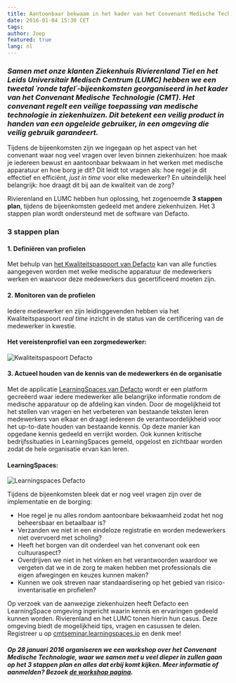 ```yaml
---
title: Aantoonbaar bekwaam in het kader van het Convenant Medische Technologie
date: 2016-01-04 15:30 CET
tags:
author: Joep
featured: true
lang: nl
---
```


### *Samen met onze klanten Ziekenhuis Rivierenland Tiel en het Leids Universitair Medisch Centrum (LUMC) hebben we een tweetal ´ronde tafel´-bijeenkomsten georganiseerd in het kader van het Convenant Medische Technologie (CMT). Het convenant regelt een veilige toepassing van medische technologie in ziekenhuizen. Dit betekent een veilig product in handen van een opgeleide gebruiker, in een omgeving die veilig gebruik garandeert.*

Tijdens de bijeenkomsten zijn we ingegaan op het aspect van het convenant waar nog veel vragen over leven binnen ziekenhuizen: hoe maak je iedereen bewust en aantoonbaar bekwaam in het werken met medische apparatuur en hoe borg je dit? Dit leidt tot vragen als: hoe regel je dit effectief en efficiënt, *just in time* voor elke medewerker? En uiteindelijk heel belangrijk: hoe draagt dit bij aan de kwaliteit van de zorg?

Rivierenland en LUMC hebben hun oplossing, het zogenoemde **3 stappen plan**, tijdens de bijeenkomsten gedeeld met andere ziekenhuizen. Het 3 stappen plan wordt ondersteund met de software van Defacto. 

### 3 stappen plan

#### 1. Definiëren van profielen
Met behulp van [het Kwaliteitspaspoort van Defacto](/kwaliteitspaspoort) kan van alle functies aangegeven worden met welke medische apparatuur de medewerkers werken en waarvoor deze medewerkers dus gecertificeerd moeten zijn.

#### 2. Monitoren van de profielen
Iedere medewerker en zijn leidinggevenden hebben via het Kwaliteitspaspoort *real time* inzicht in de status van de certificering van de medewerker in kwestie.

#### Het vereistenprofiel van een zorgmedewerker:
![Kwaliteitspaspoort Defacto](/images/blog/kwaliteitspaspoort-defacto.png)


#### 3. Actueel houden van de kennis van de medewerkers én de organisatie
Met de applicatie [LearningSpaces van Defacto](/learningspaces) wordt er een platform gecreëerd waar iedere medewerker alle belangrijke informatie rondom de medische apparatuur op de afdeling kan vinden. Door de mogelijkheid tot het stellen van vragen en het verbeteren van bestaande teksten leren medewerkers van elkaar en draagt iedereen de verantwoordelijkheid voor het up-to-date houden van bestaande kennis. Op deze manier kan opgedane kennis gedeeld en verrijkt worden. Ook kunnen kritische bedrijfssituaties in LearningSpaces gemeld, opgelost en zichtbaar worden zodat de hele organisatie ervan kan leren.

#### LearningSpaces: 
![Learningspaces Defacto](/images/blog/learningspaces-defacto.png)

Tijdens de bijeenkomsten bleek dat er nog veel vragen zijn over de implementatie en de borging:

- Hoe regel je nu alles rondom aantoonbare bekwaamheid zodat het nog beheersbaar en betaalbaar is? 
- Verzanden we niet in een eindeloze registratie en worden medewerkers niet overvoerd met scholing? 
- Heeft het borgen van dit onderdeel van het convenant ook een cultuuraspect? 
- Overdrijven we niet in het vinken en het verantwoorden waardoor we vergeten dat we in de zorg te maken hebben met professionals die eigen afwegingen en keuzes kunnen maken? 
- Kunnen we ook streven naar standaardisering op het gebied van risico-inventarisatie en profielen?

Op verzoek van de aanwezige ziekenhuizen heeft Defacto een LearningSpace omgeving ingericht waarin kennis en ervaringen gedeeld kunnen worden. Rivierenland en het LUMC tonen hierin hun casus. Deze omgeving biedt de mogelijkheid tips, vragen en casussen te delen. Registreer u op [cmtseminar.learningspaces.io](http://cmtseminar.learningspaces.io) en denk mee!


#### *Op 28 januari 2016 organiseren we een workshop over het Convenant Medische Technologie, waar we samen met u veel dieper in zullen gaan op het 3 stappen plan en alles dat erbij komt kijken. Meer informatie of aanmelden? Bezoek [de workshop pagina](/workshop-convenant-mt).*